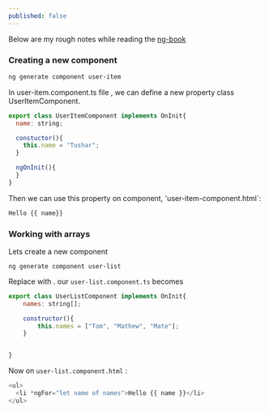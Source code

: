 ```yaml
---
published: false
---
```


Below are my rough notes while reading the [ng-book]({root_url}/books/)


### Creating a new component 

```bash
ng generate component user-item
```

In user-item.component.ts file , we can define a new property class UserItemComponent.

```js
export class UserItemComponent implements OnInit{
  name: string;

  constuctor(){
    this.name = "Tushar";
  }

  ngOnInit(){
  }
}
```

Then we can use this property on component, 'user-item-component.html`:

```js
Hello {{ name}}
```


### Working with arrays

Lets create a new component 

```
ng generate component user-list
```

Replace <app-user-item></app-user-item> with <app-user-list></app-user-list>. our `user-list.component.ts` becomes

```js
export class UserListComponent implements OnInit{
    names: string[];

    constructor(){
        this.names = ["Tom", "Mathew", "Mate"];
    }


}
```

Now on `user-list.component.html` :

```js
<ul>
  <li *ngFor="let name of names">Hello {{ name }}</li>
</ul>
```